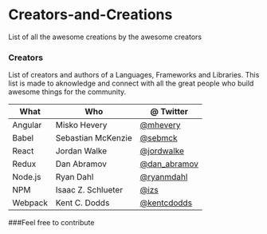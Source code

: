 # Creators-and-Creations
List of all the awesome creations by the awesome creators 

### Creators
List of creators and authors of a Languages, Frameworks and Libraries. 
This list is made to aknowledge and connect with all the great people who build awesome things for the community.

| What | Who | @ Twitter|
| ------ | ------ | --------|
| Angular | Misko Hevery| [@mhevery](https://twitter.com/mhevery) |
|Babel | Sebastian McKenzie| [@sebmck](https://twitter.com/sebmck)  |
| React | Jordan Walke| [@jordwalke](https://twitter.com/jordwalke) 
| Redux | Dan Abramov | [@dan_abramov](https://twitter.com/dan_abramov)
|Node.js| Ryan Dahl| [@ryanmdahl](https://twitter.com/ryanmdahl)
| NPM | Isaac Z. Schlueter| [@izs](https://twitter.com/izs)
| Webpack | Kent C. Dodds| [@kentcdodds](https://twitter.com/kentcdodds)


###Feel free to contribute
